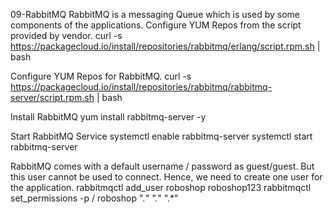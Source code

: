 09-RabbitMQ
RabbitMQ is a messaging Queue which is used by some components of the applications.
Configure YUM Repos from the script provided by vendor.
curl -s https://packagecloud.io/install/repositories/rabbitmq/erlang/script.rpm.sh | bash

Configure YUM Repos for RabbitMQ.
curl -s https://packagecloud.io/install/repositories/rabbitmq/rabbitmq-server/script.rpm.sh | bash

Install RabbitMQ
yum install rabbitmq-server -y

Start RabbitMQ Service
systemctl enable rabbitmq-server
systemctl start rabbitmq-server

RabbitMQ comes with a default username / password as guest/guest. But this user cannot be used to connect. Hence, we need to create one user for the application.
rabbitmqctl add_user roboshop roboshop123
rabbitmqctl set_permissions -p / roboshop ".*" ".*" ".*"
